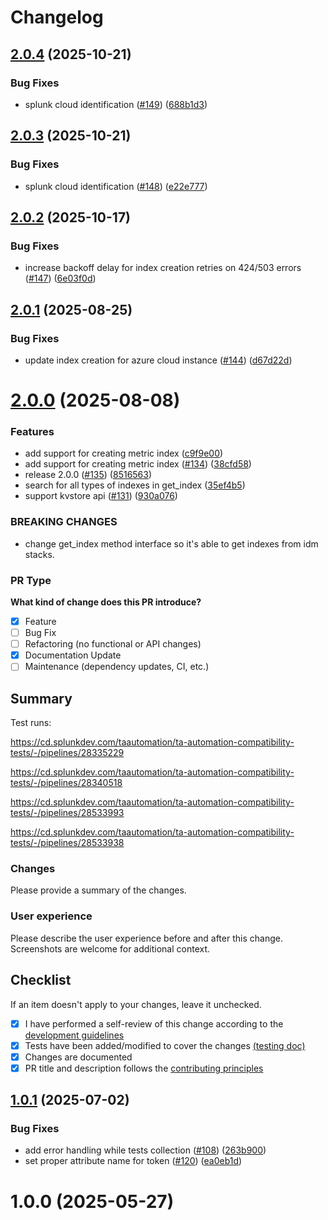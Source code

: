 # Changelog

## [2.0.4](https://github.com/splunk/addonfactory-ucc-test/compare/v2.0.3...v2.0.4) (2025-10-21)


### Bug Fixes

* splunk cloud identification ([#149](https://github.com/splunk/addonfactory-ucc-test/issues/149)) ([688b1d3](https://github.com/splunk/addonfactory-ucc-test/commit/688b1d391cfc51afeeebbcfd11ae0d16c4c03ecf))

## [2.0.3](https://github.com/splunk/addonfactory-ucc-test/compare/v2.0.2...v2.0.3) (2025-10-21)


### Bug Fixes

* splunk cloud identification ([#148](https://github.com/splunk/addonfactory-ucc-test/issues/148)) ([e22e777](https://github.com/splunk/addonfactory-ucc-test/commit/e22e77731217d381d2bef062e4c2fb70d720d12e))

## [2.0.2](https://github.com/splunk/addonfactory-ucc-test/compare/v2.0.1...v2.0.2) (2025-10-17)


### Bug Fixes

* increase backoff delay for index creation retries on 424/503 errors ([#147](https://github.com/splunk/addonfactory-ucc-test/issues/147)) ([6e03f0d](https://github.com/splunk/addonfactory-ucc-test/commit/6e03f0d09d656d23e93b6b793515913a1a19c486))

## [2.0.1](https://github.com/splunk/addonfactory-ucc-test/compare/v2.0.0...v2.0.1) (2025-08-25)


### Bug Fixes

* update index creation for azure cloud instance ([#144](https://github.com/splunk/addonfactory-ucc-test/issues/144)) ([d67d22d](https://github.com/splunk/addonfactory-ucc-test/commit/d67d22dde9628e984d2551e62e45c691fb736d22))

# [2.0.0](https://github.com/splunk/addonfactory-ucc-test/compare/v1.0.1...v2.0.0) (2025-08-08)


### Features

* add support for creating metric index ([c9f9e00](https://github.com/splunk/addonfactory-ucc-test/commit/c9f9e003e2b42d4dc1b5f973432f4b9ba926fca9))
* add support for creating metric index ([#134](https://github.com/splunk/addonfactory-ucc-test/issues/134)) ([38cfd58](https://github.com/splunk/addonfactory-ucc-test/commit/38cfd582910b7c74bbc4388510dd0870b78d4f99))
* release 2.0.0 ([#135](https://github.com/splunk/addonfactory-ucc-test/issues/135)) ([8516563](https://github.com/splunk/addonfactory-ucc-test/commit/85165635e83198e275b8b58022ceb16b7fe62dd2))
* search for all types of indexes in get_index ([35ef4b5](https://github.com/splunk/addonfactory-ucc-test/commit/35ef4b55ddd12bf77399cfdc6e3a54afc745adc6))
* support kvstore api ([#131](https://github.com/splunk/addonfactory-ucc-test/issues/131)) ([930a076](https://github.com/splunk/addonfactory-ucc-test/commit/930a0760a3debc57ce75e1ab4dac810171e60961))


### BREAKING CHANGES

* change get_index method interface so it's able to get
indexes from idm stacks.

### PR Type

**What kind of change does this PR introduce?**
* [X] Feature
* [ ] Bug Fix
* [ ] Refactoring (no functional or API changes)
* [X] Documentation Update
* [ ] Maintenance (dependency updates, CI, etc.)

## Summary

Test runs:

https://cd.splunkdev.com/taautomation/ta-automation-compatibility-tests/-/pipelines/28335229

https://cd.splunkdev.com/taautomation/ta-automation-compatibility-tests/-/pipelines/28340518

https://cd.splunkdev.com/taautomation/ta-automation-compatibility-tests/-/pipelines/28533993

https://cd.splunkdev.com/taautomation/ta-automation-compatibility-tests/-/pipelines/28533938
### Changes

Please provide a summary of the changes.

### User experience

Please describe the user experience before and after this change.
Screenshots are welcome for additional context.

## Checklist

If an item doesn't apply to your changes, leave it unchecked.

* [X] I have performed a self-review of this change according to the
[development
guidelines](https://splunk.github.io/addonfactory-ucc-test/contributing/#development-guidelines)
* [X] Tests have been added/modified to cover the changes [(testing
doc)](https://splunk.github.io/addonfactory-ucc-test/contributing/#build-and-test)
* [X] Changes are documented
* [X] PR title and description follows the [contributing
principles](https://splunk.github.io/addonfactory-ucc-test/contributing/#pull-requests)

## [1.0.1](https://github.com/splunk/addonfactory-ucc-test/compare/v1.0.0...v1.0.1) (2025-07-02)


### Bug Fixes

* add error handling while tests collection ([#108](https://github.com/splunk/addonfactory-ucc-test/issues/108)) ([263b900](https://github.com/splunk/addonfactory-ucc-test/commit/263b900e885901acb99ea9a3d2e99fa4047c257e))
* set proper attribute name for token ([#120](https://github.com/splunk/addonfactory-ucc-test/issues/120)) ([ea0eb1d](https://github.com/splunk/addonfactory-ucc-test/commit/ea0eb1d81045120f37ab1af87a2a2c2205ec36c4))

# 1.0.0 (2025-05-27)
